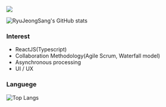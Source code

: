 <img src="https://capsule-render.vercel.app/api?type=waving&color=auto&height=200&section=header&text=Frontend Engineer
&fontSize=90" />

![RyuJeongSang's GitHub stats](https://github-readme-stats.vercel.app/api?username=RyuJeongSang&show_icons=true&theme=radical)

### Interest

- ReactJS(Typescript)
- Collaboration Methodology(Agile Scrum, Waterfall model)
- Asynchronous processing
- UI / UX

### Languege

![Top Langs](https://github-readme-stats.vercel.app/api/top-langs/?username=ryujeongsang&layout=demo&theme=demo)
